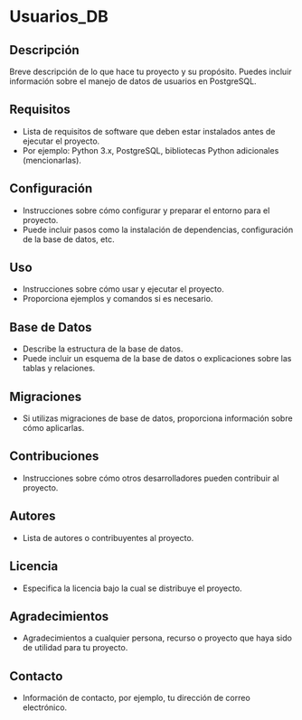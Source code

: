 # Usuarios_DB

## Descripción

Breve descripción de lo que hace tu proyecto y su propósito. Puedes incluir información sobre el manejo de datos de usuarios en PostgreSQL.

## Requisitos

- Lista de requisitos de software que deben estar instalados antes de ejecutar el proyecto.
- Por ejemplo: Python 3.x, PostgreSQL, bibliotecas Python adicionales (mencionarlas).

## Configuración

- Instrucciones sobre cómo configurar y preparar el entorno para el proyecto.
- Puede incluir pasos como la instalación de dependencias, configuración de la base de datos, etc.

## Uso

- Instrucciones sobre cómo usar y ejecutar el proyecto.
- Proporciona ejemplos y comandos si es necesario.

## Base de Datos

- Describe la estructura de la base de datos.
- Puede incluir un esquema de la base de datos o explicaciones sobre las tablas y relaciones.

## Migraciones

- Si utilizas migraciones de base de datos, proporciona información sobre cómo aplicarlas.

## Contribuciones

- Instrucciones sobre cómo otros desarrolladores pueden contribuir al proyecto.

## Autores

- Lista de autores o contribuyentes al proyecto.

## Licencia

- Especifica la licencia bajo la cual se distribuye el proyecto.

## Agradecimientos

- Agradecimientos a cualquier persona, recurso o proyecto que haya sido de utilidad para tu proyecto.

## Contacto

- Información de contacto, por ejemplo, tu dirección de correo electrónico.

